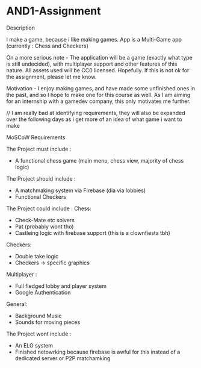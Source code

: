 # AND1-Assignment

Description

I make a game, because i like making games. 
App is a Multi-Game app (currently : Chess and Checkers)


On a more serious note - The application will be a game (exactly what type is still undecided), with multiplayer support and other features of this nature.
All assets used will be CC0 licensed. Hopefully.
If this is not ok for the assignment, please let me know.

Motivation - I enjoy making games, and have made some unfinished ones in the past, and so I hope to make one for this course as well. As I am aiming for an internship with a gamedev company, this only motivates me further.


// I am really bad at identifying requirements, they will also be expanded over the following days as i get more of an idea of what game i want to make

MoSCoW Requirements

The Project must include :
 - A functional chess game (main menu, chess view, majority of chess logic)

The Project should include :
- A matchmaking system via Firebase (dia via lobbies)
- Functional Checkers

The Project could include :
Chess:
 - Check-Mate etc solvers
 - Pat (probably wont tho)
 - Castleing logic with firebase support (this is a clownfiesta tbh)
 
Checkers:
 - Double take logic 
 - Checkers -> specific graphics

Multiplayer :
- Full fledged lobby and player system
- Google Authentication

General:
- Background Music
- Sounds for moving pieces

The Project wont include :
  - An ELO system 
  - Finished netowrking because firebase is awful for this instead of a dedicated server or P2P matchamking
